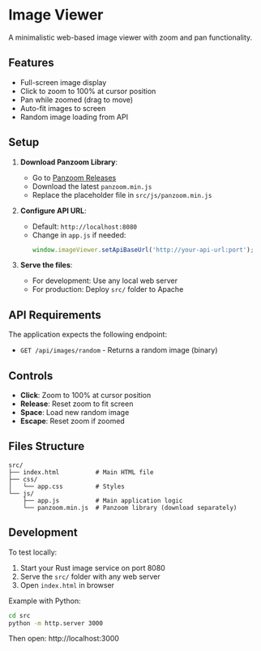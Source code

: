 # Image Viewer

A minimalistic web-based image viewer with zoom and pan functionality.

## Features

- Full-screen image display
- Click to zoom to 100% at cursor position
- Pan while zoomed (drag to move)
- Auto-fit images to screen
- Random image loading from API

## Setup

1. **Download Panzoom Library**:
   - Go to [Panzoom Releases](https://github.com/timmywil/panzoom/releases)
   - Download the latest `panzoom.min.js`
   - Replace the placeholder file in `src/js/panzoom.min.js`

2. **Configure API URL**:
   - Default: `http://localhost:8080`
   - Change in `app.js` if needed:
     ```javascript
     window.imageViewer.setApiBaseUrl('http://your-api-url:port');
     ```

3. **Serve the files**:
   - For development: Use any local web server
   - For production: Deploy `src/` folder to Apache

## API Requirements

The application expects the following endpoint:
- `GET /api/images/random` - Returns a random image (binary)

## Controls

- **Click**: Zoom to 100% at cursor position
- **Release**: Reset zoom to fit screen
- **Space**: Load new random image
- **Escape**: Reset zoom if zoomed

## Files Structure

```
src/
├── index.html          # Main HTML file
├── css/
│   └── app.css         # Styles
└── js/
    ├── app.js          # Main application logic
    └── panzoom.min.js  # Panzoom library (download separately)
```

## Development

To test locally:
1. Start your Rust image service on port 8080
2. Serve the `src/` folder with any web server
3. Open `index.html` in browser

Example with Python:
```bash
cd src
python -m http.server 3000
```

Then open: http://localhost:3000
